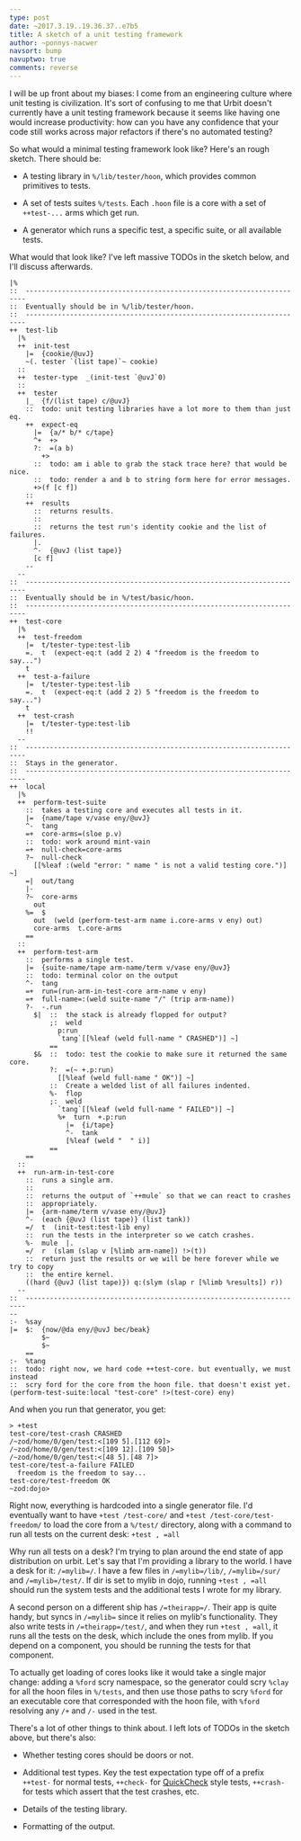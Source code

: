 ```yaml
---
type: post
date: ~2017.3.19..19.36.37..e7b5
title: A sketch of a unit testing framework
author: ~ponnys-nacwer
navsort: bump
navuptwo: true
comments: reverse
---
```


I will be up front about my biases: I come from an engineering culture where unit testing is civilization. It's sort of confusing to me that Urbit doesn't currently have a unit testing framework because it seems like having one would increase productivity: how can you have any confidence that your code still works across major refactors if there's no automated testing?

So what would a minimal testing framework look like? Here's an rough sketch. There should be:

- A testing library in `%/lib/tester/hoon`, which provides common primitives to tests.

- A set of tests suites `%/tests`. Each `.hoon` file is a core with a set of `++test-...` arms which get run.

- A generator which runs a specific test, a specific suite, or all available tests.

What would that look like? I've left massive TODOs in the sketch below, and I'll discuss afterwards.

```
|%
::  ----------------------------------------------------------------------
::  Eventually should be in %/lib/tester/hoon.
::  ----------------------------------------------------------------------
++  test-lib
  |%
  ++  init-test
    |=  {cookie/@uvJ}
    ~(. tester `(list tape)`~ cookie)
  ::
  ++  tester-type  _(init-test `@uvJ`0)
  ::
  ++  tester
    |_  {f/(list tape) c/@uvJ}
    ::  todo: unit testing libraries have a lot more to them than just eq.
    ++  expect-eq
      |=  {a/* b/* c/tape}
      ^+  +>
      ?:  =(a b)
        +>
      ::  todo: am i able to grab the stack trace here? that would be nice.
      ::  todo: render a and b to string form here for error messages.
      +>(f [c f])
    ::
    ++  results
      ::  returns results.
      ::
      ::  returns the test run's identity cookie and the list of failures.
      |.
      ^-  {@uvJ (list tape)}
      [c f]
    --
  --
::  ----------------------------------------------------------------------
::  Eventually should be in %/test/basic/hoon.
::  ----------------------------------------------------------------------
++  test-core
  |%
  ++  test-freedom
    |=  t/tester-type:test-lib
    =.  t  (expect-eq:t (add 2 2) 4 "freedom is the freedom to say...")
    t
  ++  test-a-failure
    |=  t/tester-type:test-lib
    =.  t  (expect-eq:t (add 2 2) 5 "freedom is the freedom to say...")
    t
  ++  test-crash
    |=  t/tester-type:test-lib
    !!
  --
::  ----------------------------------------------------------------------
::  Stays in the generator.
::  ----------------------------------------------------------------------
++  local
  |%
  ++  perform-test-suite
    ::  takes a testing core and executes all tests in it.
    |=  {name/tape v/vase eny/@uvJ}
    ^-  tang
    =+  core-arms=(sloe p.v)
    ::  todo: work around mint-vain
    =+  null-check=core-arms
    ?~  null-check
      [[%leaf :(weld "error: " name " is not a valid testing core.")] ~]
    =|  out/tang
    |-
    ?~  core-arms
      out
    %=  $
      out  (weld (perform-test-arm name i.core-arms v eny) out)
      core-arms  t.core-arms
    ==
  ::
  ++  perform-test-arm
    ::  performs a single test.
    |=  {suite-name/tape arm-name/term v/vase eny/@uvJ}
    ::  todo: terminal color on the output
    ^-  tang
    =+  run=(run-arm-in-test-core arm-name v eny)
    =+  full-name=:(weld suite-name "/" (trip arm-name))
    ?-  -.run
      $|  ::  the stack is already flopped for output?
          ;:  weld
            p:run
            `tang`[[%leaf (weld full-name " CRASHED")] ~]
          ==
      $&  ::  todo: test the cookie to make sure it returned the same core.
          ?:  =(~ +.p:run)
            [[%leaf (weld full-name " OK")] ~]
          ::  Create a welded list of all failures indented.
          %-  flop
          ;:  weld
            `tang`[[%leaf (weld full-name " FAILED")] ~]
            %+  turn  +.p:run
              |=  {i/tape}
              ^-  tank
              [%leaf (weld "  " i)]
          ==
    ==
  ::
  ++  run-arm-in-test-core
    ::  runs a single arm.
    ::
    ::  returns the output of `++mule` so that we can react to crashes
    ::  appropriately.
    |=  {arm-name/term v/vase eny/@uvJ}
    ^-  (each {@uvJ (list tape)} (list tank))
    =/  t  (init-test:test-lib eny)
    ::  run the tests in the interpreter so we catch crashes.
    %-  mule  |.
    =/  r  (slam (slap v [%limb arm-name]) !>(t))
    ::  return just the results or we will be here forever while we try to copy
    ::  the entire kernel.
    ((hard {@uvJ (list tape)}) q:(slym (slap r [%limb %results]) r))
  --
::  ----------------------------------------------------------------------
--
:-  %say
|=  $:  {now/@da eny/@uvJ bec/beak}
        $~
        $~
    ==
:-  %tang
::  todo: right now, we hard code ++test-core. but eventually, we must instead
::  scry ford for the core from the hoon file. that doesn't exist yet.
(perform-test-suite:local "test-core" !>(test-core) eny)
```

And when you run that generator, you get:

```
> +test
test-core/test-crash CRASHED
/~zod/home/0/gen/test:<[109 5].[112 69]>
/~zod/home/0/gen/test:<[109 12].[109 50]>
/~zod/home/0/gen/test:<[48 5].[48 7]>
test-core/test-a-failure FAILED
  freedom is the freedom to say...
test-core/test-freedom OK
~zod:dojo>
```

Right now, everything is hardcoded into a single generator file. I'd eventually want to have `+test /test-core/` and `+test /test-core/test-freedom/` to load the core from a `%/test/` directory, along with a command to run all tests on the current desk: `+test , =all`

Why run all tests on a desk? I'm trying to plan around the end state of app distribution on urbit. Let's say that I'm providing a library to the world. I have a desk for it: `/=mylib=/`. I have a few files in `/=mylib=/lib/`, `/=mylib=/sur/` and `/=mylib=/test/`. If dir is set to mylib in dojo, running `+test , =all` should run the system tests and the additional tests I wrote for my library.

A second person on a different ship has `/=theirapp=/`. Their app is quite handy, but syncs in `/=mylib=` since it relies on mylib's functionality. They also write tests in `/=theirapp=/test/`, and when they run `+test , =all`, it runs all the tests on the desk, which include the ones from mylib. If you depend on a component, you should be running the tests for that component.

To actually get loading of cores looks like it would take a single major change: adding a `%ford` scry namespace, so the generator could scry `%clay` for all the hoon files in `%/tests`, and then use those paths to scry `%ford` for an executable core that corresponded with the hoon file, with `%ford` resolving any `/+` and `/-` used in the test.

There's a lot of other things to think about. I left lots of TODOs in the sketch above, but there's also:

- Whether testing cores should be doors or not.

- Additional test types. Key the test expectation type off of a prefix `++test-` for normal tests, `++check-` for [QuickCheck][qc] style tests, `++crash-` for tests which assert that the test crashes, etc.

- Details of the testing library.

- Formatting of the output.

[qc]: https://wiki.haskell.org/Introduction_to_QuickCheck2